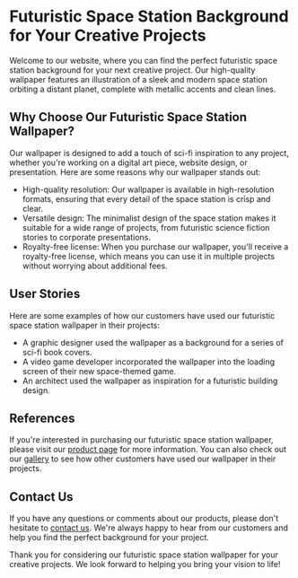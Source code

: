 <!--font:Poppins-->

# Futuristic Space Station Background for Your Creative Projects

Welcome to our website, where you can find the perfect futuristic space station background for your next creative project. Our high-quality wallpaper features an illustration of a sleek and modern space station orbiting a distant planet, complete with metallic accents and clean lines.

## Why Choose Our Futuristic Space Station Wallpaper?

Our wallpaper is designed to add a touch of sci-fi inspiration to any project, whether you're working on a digital art piece, website design, or presentation. Here are some reasons why our wallpaper stands out:

- High-quality resolution: Our wallpaper is available in high-resolution formats, ensuring that every detail of the space station is crisp and clear.
- Versatile design: The minimalist design of the space station makes it suitable for a wide range of projects, from futuristic science fiction stories to corporate presentations.
- Royalty-free license: When you purchase our wallpaper, you'll receive a royalty-free license, which means you can use it in multiple projects without worrying about additional fees.

## User Stories

Here are some examples of how our customers have used our futuristic space station wallpaper in their projects:

- A graphic designer used the wallpaper as a background for a series of sci-fi book covers.
- A video game developer incorporated the wallpaper into the loading screen of their new space-themed game.
- An architect used the wallpaper as inspiration for a futuristic building design.

## References

If you're interested in purchasing our futuristic space station wallpaper, please visit our [product page](#product-page) for more information. You can also check out our [gallery](#gallery) to see how other customers have used our wallpaper in their projects.

## Contact Us

If you have any questions or comments about our products, please don't hesitate to [contact us](#contact-us). We're always happy to hear from our customers and help you find the perfect background for your project.

Thank you for considering our futuristic space station wallpaper for your creative projects. We look forward to helping you bring your vision to life!

<!--

Write me content for website with wallpaper which alt text is:

"An illustration of a futuristic space station orbiting a distant planet, with sleek lines and metallic accents."

The name/title of the page should not be 1:1 copy of the alt text but rather a real content of the website which is using this wallpaper.

- Use markdown format 
- Start with heading
- Heading should be short and concise
- The content should look like a real website 
- The website should not be about the wallpaper, wallpaper is just a related background
- Heading should be contain work "wallpaper" or "background"
- Include real sections like references, contact, user stories, etc. use things relevant to the page purpose.
- Feel free to use structure like headings, bullets, numbering, blockquotes, paragraphs, horizontal lines, etc.
- You can use formatting like bold or _italic_
- You can include UTF-8 emojis
- Links should be only #hash anchors (and you can refer to the document itself)
- Do not include images


---


# Futuristic Space Station Background for Your Creative Projects

Welcome to our website, where you can find the perfect futuristic space station background for your next creative project. Our high-quality wallpaper features an illustration of a sleek and modern space station orbiting a distant planet, complete with metallic accents and clean lines.

## Why Choose Our Futuristic Space Station Wallpaper?

Our wallpaper is designed to add a touch of sci-fi inspiration to any project, whether you're working on a digital art piece, website design, or presentation. Here are some reasons why our wallpaper stands out:

- High-quality resolution: Our wallpaper is available in high-resolution formats, ensuring that every detail of the space station is crisp and clear.
- Versatile design: The minimalist design of the space station makes it suitable for a wide range of projects, from futuristic science fiction stories to corporate presentations.
- Royalty-free license: When you purchase our wallpaper, you'll receive a royalty-free license, which means you can use it in multiple projects without worrying about additional fees.

## User Stories

Here are some examples of how our customers have used our futuristic space station wallpaper in their projects:

- A graphic designer used the wallpaper as a background for a series of sci-fi book covers.
- A video game developer incorporated the wallpaper into the loading screen of their new space-themed game.
- An architect used the wallpaper as inspiration for a futuristic building design.

## References

If you're interested in purchasing our futuristic space station wallpaper, please visit our [product page](#product-page) for more information. You can also check out our [gallery](#gallery) to see how other customers have used our wallpaper in their projects.

## Contact Us

If you have any questions or comments about our products, please don't hesitate to [contact us](#contact-us). We're always happy to hear from our customers and help you find the perfect background for your project.

Thank you for considering our futuristic space station wallpaper for your creative projects. We look forward to helping you bring your vision to life!

-->
